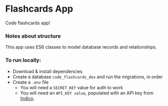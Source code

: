# Flashcards App

Code flashcards app!

### Notes about structure

This app uses ES6 classes to model database records and relationships.

### To run locally:

- Download & install dependencies
- Create a database `code_flashcards_dev` and run the migrations, in order
- Create a `.env` file
    - You will need a `SECRET_KEY` value for auth to work
    - You will need an `API_KEY value`, populated with an API key from [Indico](https://indico.io/).